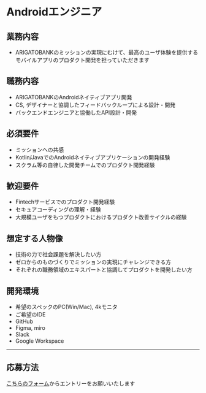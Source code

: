 # Androidエンジニア

## 業務内容
* ARIGATOBANKのミッションの実現にむけて、最高のユーザ体験を提供する  
モバイルアプリのプロダクト開発を担っていただきます

## 職務内容
* ARIGATOBANKのAndroidネイティブアプリ開発
* CS, デザイナーと協調したフィードバックループによる設計・開発
* バックエンドエンジニアと協働したAPI設計・開発

## 必須要件
* ミッションへの共感
* Kotlin/JavaでのAndroidネイティブアプリケーションの開発経験
* スクラム等の自律した開発チームでのプロダクト開発経験

## 歓迎要件
* Fintechサービスでのプロダクト開発経験
* セキュアコーディングの理解・経験
* 大規模ユーザをもつプロダクトにおけるプロダクト改善サイクルの経験

## 想定する人物像
* 技術の力で社会課題を解決したい方
* ゼロからのものづくりでミッションの実現にチャレンジできる方
* それぞれの職務領域のエキスパートと協調してプロダクトを開発したい方

## 開発環境
* 希望のスペックのPC(Win/Mac), 4kモニタ
* ご希望のIDE
* GitHub
* Figma, miro
* Slack
* Google Workspace

---

## 応募方法
[こちらのフォーム](https://docs.google.com/forms/d/e/1FAIpQLSeXJAIsR_xrPZnGT6VW1wNNRThFlobedKCAiS22VupIZGm98w/viewform)からエントリーをお願いいたします

